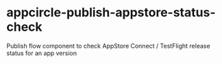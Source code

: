 # appcircle-publish-appstore-status-check
Publish flow component to check AppStore Connect / TestFlight release status for an app version
